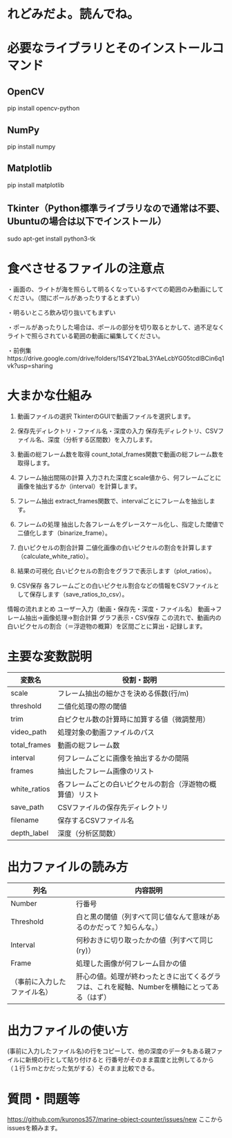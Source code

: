 # れどみだよ。読んでね。
# 必要なライブラリとそのインストールコマンド
## OpenCV
pip install opencv-python

## NumPy
pip install numpy

## Matplotlib
pip install matplotlib

## Tkinter（Python標準ライブラリなので通常は不要、Ubuntuの場合は以下でインストール）
sudo apt-get install python3-tk

# 食べさせるファイルの注意点
・画面の、ライトが海を照らして明るくなっているすべての範囲のみ動画にしてください。（間にポールがあったりするとまずい）

・明るいところ飲み切り抜いてもまずい

・ポールがあったりした場合は、ポールの部分を切り取るとかして、過不足なくライトで照らされている範囲の動画に編集してください。

・前例集https://drive.google.com/drive/folders/1S4Y21baL3YAeLcbYG05tcdIBCin6q1vk?usp=sharing
# 大まかな仕組み
1. 動画ファイルの選択
TkinterのGUIで動画ファイルを選択します。

2. 保存先ディレクトリ・ファイル名・深度の入力
保存先ディレクトリ、CSVファイル名、深度（分析する区間数）を入力します。

3. 動画の総フレーム数を取得
count_total_frames関数で動画の総フレーム数を取得します。

4. フレーム抽出間隔の計算
入力された深度とscale値から、何フレームごとに画像を抽出するか（interval）を計算します。

5. フレーム抽出
extract_frames関数で、intervalごとにフレームを抽出します。

6. フレームの処理
抽出した各フレームをグレースケール化し、指定した閾値で二値化します（binarize_frame）。

7. 白いピクセルの割合計算
二値化画像の白いピクセルの割合を計算します（calculate_white_ratio）。

8. 結果の可視化
白いピクセルの割合をグラフで表示します（plot_ratios）。

9. CSV保存
各フレームごとの白いピクセル割合などの情報をCSVファイルとして保存します（save_ratios_to_csv）。

情報の流れまとめ
ユーザー入力（動画・保存先・深度・ファイル名）
動画→フレーム抽出→画像処理→割合計算
グラフ表示・CSV保存
この流れで、動画内の白いピクセルの割合（＝浮遊物の概算）を区間ごとに算出・記録します。

# 主要な変数説明

| 変数名        | 役割・説明                                               |
|---------------|---------------------------------------------------------|
| scale         | フレーム抽出の細かさを決める係数(行/m)                        |
| threshold     | 二値化処理の際の閾値                                     |
| trim          | 白ピクセル数の計算時に加算する値（微調整用）             |
| video_path    | 処理対象の動画ファイルのパス                             |
| total_frames  | 動画の総フレーム数                                       |
| interval      | 何フレームごとに画像を抽出するかの間隔                   |
| frames        | 抽出したフレーム画像のリスト                             |
| white_ratios  | 各フレームごとの白いピクセルの割合（浮遊物の概算値）リスト|
| save_path     | CSVファイルの保存先ディレクトリ                          |
| filename      | 保存するCSVファイル名                                    |
| depth_label   | 深度（分析区間数）                                     |

# 出力ファイルの読み方

| 列名         | 内容説明                       |
|--------------|-------------------------------|
| Number       | 行番号                      |
| Threshold    | 白と黒の閾値（列すべて同じ値なんて意味があるのかだって？知らんな。）                  |
| Interval    | 何秒おきに切り取ったかの値（列すべて同じ(ry)） |
| Frame        |処理した画像が何フレーム目かの値             |
| （事前に入力したファイル名）|肝心の値。処理が終わったときに出てくるグラフは、これを縦軸、Numberを横軸にとってある（はず）             |

# 出力ファイルの使い方
(事前に入力したファイル名)の行をコピーして、他の深度のデータもある親ファイルに新規の行として貼り付けると
行番号がそのまま震度と比例してるから（１行５ｍとかだった気がする）そのまま比較できる。

# 質問・問題等
https://github.com/kuronos357/marine-object-counter/issues/new
ここからissuesを頼みます。
